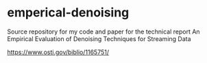 # emperical-denoising

Source repository for my code and paper for the technical report An Empirical Evaluation of Denoising Techniques for Streaming Data

https://www.osti.gov/biblio/1165751/